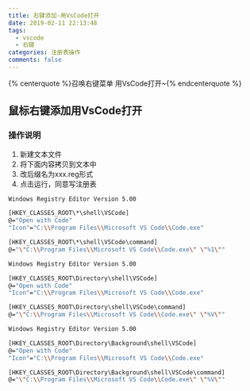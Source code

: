 ```yaml
---
title: 右键添加-用VsCode打开
date: 2019-02-11 22:13:48
tags:
  - vscode
  - 右键    
categories: 注册表操作
comments: false
---
```

{% centerquote %}召唤右键菜单 用VsCode打开~{% endcenterquote %}
<!-- more -->

##  鼠标右键添加用VsCode打开

### 操作说明

1. 新建文本文件
2. 将下面内容拷贝到文本中
3. 改后缀名为xxx.reg形式
4. 点击运行，同意写注册表

```bash
Windows Registry Editor Version 5.00

[HKEY_CLASSES_ROOT\*\shell\VSCode]
@="Open with Code"
"Icon"="C:\\Program Files\\Microsoft VS Code\\Code.exe"

[HKEY_CLASSES_ROOT\*\shell\VSCode\command]
@="\"C:\\Program Files\\Microsoft VS Code\\Code.exe\" \"%1\""

Windows Registry Editor Version 5.00

[HKEY_CLASSES_ROOT\Directory\shell\VSCode]
@="Open with Code"
"Icon"="C:\\Program Files\\Microsoft VS Code\\Code.exe"

[HKEY_CLASSES_ROOT\Directory\shell\VSCode\command]
@="\"C:\\Program Files\\Microsoft VS Code\\Code.exe\" \"%V\""

Windows Registry Editor Version 5.00

[HKEY_CLASSES_ROOT\Directory\Background\shell\VSCode]
@="Open with Code"
"Icon"="C:\\Program Files\\Microsoft VS Code\\Code.exe"

[HKEY_CLASSES_ROOT\Directory\Background\shell\VSCode\command]
@="\"C:\\Program Files\\Microsoft VS Code\\Code.exe\" \"%V\""
```

